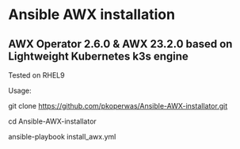 # Ansible AWX installation 
## AWX Operator 2.6.0 & AWX 23.2.0 based on Lightweight Kubernetes k3s engine

Tested on RHEL9

Usage:

git clone https://github.com/pkoperwas/Ansible-AWX-installator.git

cd Ansible-AWX-installator

ansible-playbook install_awx.yml 
